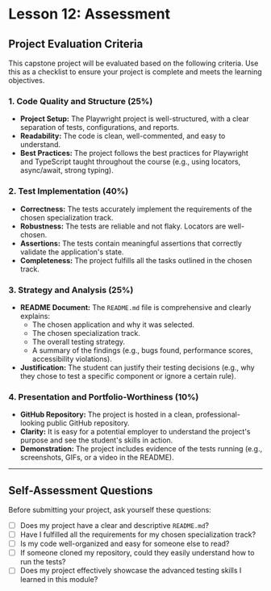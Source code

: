 # Lesson 12: Assessment

## Project Evaluation Criteria

This capstone project will be evaluated based on the following criteria. Use this as a checklist to ensure your project is complete and meets the learning objectives.

### 1. Code Quality and Structure (25%)

-   **Project Setup:** The Playwright project is well-structured, with a clear separation of tests, configurations, and reports.
-   **Readability:** The code is clean, well-commented, and easy to understand.
-   **Best Practices:** The project follows the best practices for Playwright and TypeScript taught throughout the course (e.g., using locators, async/await, strong typing).

### 2. Test Implementation (40%)

-   **Correctness:** The tests accurately implement the requirements of the chosen specialization track.
-   **Robustness:** The tests are reliable and not flaky. Locators are well-chosen.
-   **Assertions:** The tests contain meaningful assertions that correctly validate the application's state.
-   **Completeness:** The project fulfills all the tasks outlined in the chosen track.

### 3. Strategy and Analysis (25%)

-   **README Document:** The `README.md` file is comprehensive and clearly explains:
    -   The chosen application and why it was selected.
    -   The chosen specialization track.
    -   The overall testing strategy.
    -   A summary of the findings (e.g., bugs found, performance scores, accessibility violations).
-   **Justification:** The student can justify their testing decisions (e.g., why they chose to test a specific component or ignore a certain rule).

### 4. Presentation and Portfolio-Worthiness (10%)

-   **GitHub Repository:** The project is hosted in a clean, professional-looking public GitHub repository.
-   **Clarity:** It is easy for a potential employer to understand the project's purpose and see the student's skills in action.
-   **Demonstration:** The project includes evidence of the tests running (e.g., screenshots, GIFs, or a video in the README).

---

## Self-Assessment Questions

Before submitting your project, ask yourself these questions:

-   [ ] Does my project have a clear and descriptive `README.md`?
-   [ ] Have I fulfilled all the requirements for my chosen specialization track?
-   [ ] Is my code well-organized and easy for someone else to read?
-   [ ] If someone cloned my repository, could they easily understand how to run the tests?
-   [ ] Does my project effectively showcase the advanced testing skills I learned in this module?